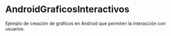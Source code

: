 # AndroidGraficosInteractivos
Ejemplo de creación de gráficos en Android que permiten la interacción con usuarios. 

